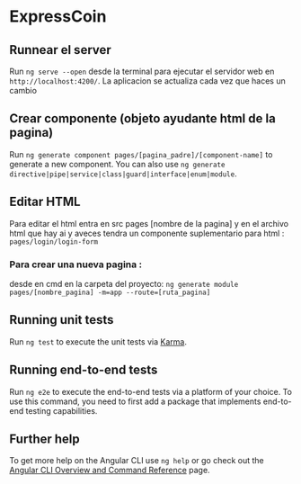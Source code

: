 # ExpressCoin


## Runnear el server

Run `ng serve --open` desde la terminal para ejecutar el servidor web en `http://localhost:4200/`. La aplicacion se actualiza cada vez que haces un cambio

## Crear componente (objeto ayudante html de la pagina)

Run `ng generate component pages/[pagina_padre]/[component-name]` to generate a new component. You can also use `ng generate directive|pipe|service|class|guard|interface|enum|module`.

## Editar HTML

Para editar el html entra en src pages [nombre de la pagina] y en el archivo html que hay ai y aveces tendra un componente suplementario para html : `pages/login/login-form`

### Para crear una nueva pagina :
 desde en cmd en la carpeta del proyecto: 
      `ng generate module pages/[nombre_pagina] -m=app --route=[ruta_pagina]`

## Running unit tests

Run `ng test` to execute the unit tests via [Karma](https://karma-runner.github.io).

## Running end-to-end tests

Run `ng e2e` to execute the end-to-end tests via a platform of your choice. To use this command, you need to first add a package that implements end-to-end testing capabilities.

## Further help

To get more help on the Angular CLI use `ng help` or go check out the [Angular CLI Overview and Command Reference](https://angular.io/cli) page.
